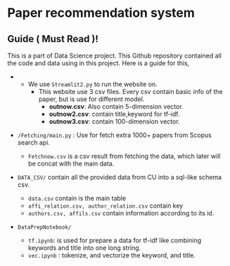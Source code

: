 # Paper recommendation system
## Guide ( Must Read )!
This is a part of Data Science project. This Github repository contained all the code and data using in this project. 
Here is a guide for this,

 - - We use `Streamlit2.py` to run the website on.
   		- This website use 3 csv files. Every csv contain basic info of the paper, but is use for different model.
   			- **outnow.csv**: Also contain 5-dimension vector.
   			- **outnow2.csv**: contain title,keyword for tf-idf.
   			- **outnow3.csv**: contain 100-dimension vector.

	
-  `/Fetching/main.py` :  Use for fetch extra 1000+ papers from Scopus search api.
	- `Fetchnow.csv` is a csv result from fetching the data, which later will be concat with the main data.
- `DATA_CSV/` contain all the provided data from CU into a sql-like schema csv.
	- `data.csv` contain is the main table
	- `affi_relation.csv, author_relation.csv` contain key
	- `authors.csv, affils.csv` contain information according to its id.
- `DataPrepNotebook/`
	- `tf.ipynb`: is used for prepare a data for tf-idf like combining keywords and title into one long string.
	- `vec.ipynb` : tokenize, and vectorize the keyword, and title.
